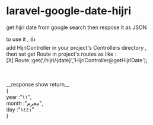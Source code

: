 # laravel-google-date-hijri
get hijri date from google search then respose it as JSON

   

to use it , :+1: <br />
add HijriController in your project's Controllers directory , <br />
then set get Route in   project's routes as like : <br />
  [X] Route::get('/hijri/{date}','HijriController@getHijriDate');
  
  
 <br />
 <br />
__response show return__ <br />
{ <br />
year	:"١١", <br />
month	:"محرم", <br />
day	:"١٤٤١" <br />
}



